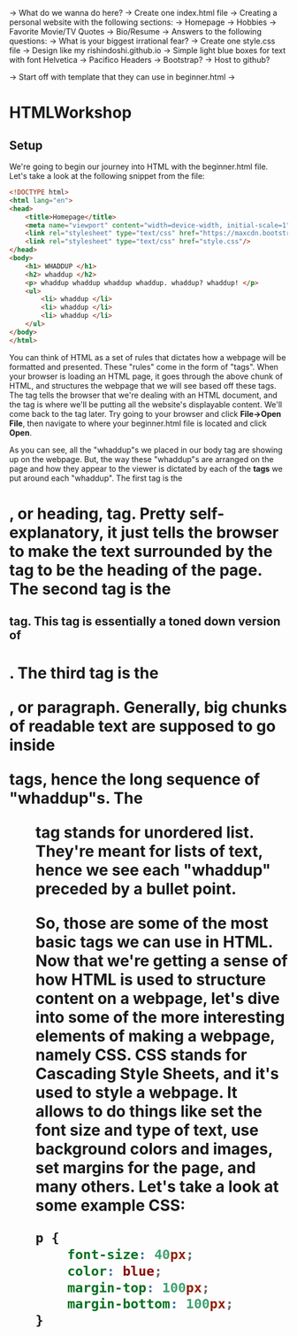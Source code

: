 -> What do we wanna do here?
-> Create one index.html file
	-> Creating a personal website with the following sections:
		-> Homepage
		-> Hobbies
		-> Favorite Movie/TV Quotes
		-> Bio/Resume
		-> Answers to the following questions:
			-> What is your biggest irrational fear?
-> Create one style.css file
	-> Design like my rishindoshi.github.io
	-> Simple light blue boxes for text with font Helvetica
	-> Pacifico Headers
-> Bootstrap?
-> Host to github?

-> Start off with template that they can use in beginner.html
	-> 

# HTMLWorkshop

## Setup

We're going to begin our journey into HTML with the beginner.html file. Let's take a look at the following snippet from the file:

```html
<!DOCTYPE html>
<html lang="en">
<head>
	<title>Homepage</title>
	<meta name="viewport" content="width=device-width, initial-scale=1">
	<link rel="stylesheet" type="text/css" href="https://maxcdn.bootstrapcdn.com/bootstrap/3.3.6/css/bootstrap.min.css"/>
	<link rel="stylesheet" type="text/css" href="style.css"/>
</head>
<body>
	<h1> WHADDUP </h1>
	<h2> whaddup </h2>
	<p> whaddup whaddup whaddup whaddup. whaddup? whaddup! </p>
	<ul>
		<li> whaddup </li>
		<li> whaddup </li>
		<li> whaddup </li>
	</ul>
</body>
</html>
```

You can think of HTML as a set of rules that dictates how a webpage will be formatted and presented. These "rules" come in the form of "tags". When your browser is loading an HTML page, it goes through the above chunk of HTML, and structures the webpage that we will see based off these tags. The <html> tag tells the browser that we're dealing with an HTML document, and the <body> tag is where we'll be putting all the website's displayable content. We'll come back to the <head> tag later. Try going to your browser and click **File->Open File**, then navigate to where your beginner.html file is located and click **Open**. 

As you can see, all the "whaddup"s we placed in our body tag are showing up on the webpage. But, the way these "whaddup"s are arranged on the page and how they appear to the viewer is dictated by each of the **tags** we put around each "whaddup". The first tag is the <h1>, or heading, tag. Pretty self-explanatory, it just tells the browser to make the text surrounded by the tag to be the heading of the page. The second tag is the <h2> tag. This tag is essentially a toned down version of <h1>. The third tag is the <p>, or paragraph. Generally, big chunks of readable text are supposed to go inside <p> tags, hence the long sequence of "whaddup"s. The <ul> tag stands for unordered list. They're meant for lists of text, hence we see each "whaddup" preceded by a bullet point.

So, those are some of the most basic tags we can use in HTML. Now that we're getting a sense of how HTML is used to structure content on a webpage, let's dive into some of the more interesting elements of making a webpage, namely CSS. CSS stands for Cascading Style Sheets, and it's used to style a webpage. It allows to do things like set the font size and type of text, use background colors and images, set margins for the page, and many others. Let's take a look at some example CSS:

```css
p {
	font-size: 40px;
	color: blue;
	margin-top: 100px;
	margin-bottom: 100px;
}
```


